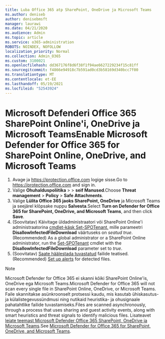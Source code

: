 ```yaml
---
title: Luba Office 365 atp SharePoint, OneDrive ja Microsoft Teams
ms.author: deniseb
author: denisebmsft
manager: laurawi
ms.date: 04/21/2020
ms.audience: Admin
ms.topic: article
ms.service: o365-administration
ROBOTS: NOINDEX, NOFOLLOW
localization_priority: Normal
ms.collection: Admin_O365
ms.custom: 3100021
ms.openlocfilehash: dd367176f8d6f38f1f94ae6627229234f15c81ff
ms.sourcegitcommit: f4866e94918c7b591ad0cd3b58169d340bcc7f00
ms.translationtype: MT
ms.contentlocale: et-EE
ms.lasthandoff: 05/19/2021
ms.locfileid: "52543924"
---
```

# <a name="enable-microsoft-defender-for-office-365-for-sharepoint-online-onedrive-and-microsoft-teams"></a><span data-ttu-id="9b9af-102">Microsoft Defenderi Office 365 SharePoint Online'i, OneDrive ja Microsoft Teams</span><span class="sxs-lookup"><span data-stu-id="9b9af-102">Enable Microsoft Defender for Office 365 for SharePoint Online, OneDrive, and Microsoft Teams</span></span>

1. <span data-ttu-id="9b9af-103">Avage ja https://protection.office.com logige sisse.</span><span class="sxs-lookup"><span data-stu-id="9b9af-103">Go to https://protection.office.com and sign in.</span></span>
2. <span data-ttu-id="9b9af-104">Valige **Ohuhalduspoliitika**  >    >  **seif Manused**.</span><span class="sxs-lookup"><span data-stu-id="9b9af-104">Choose **Threat management** > **Policy** > **Safe Attachments**.</span></span>
3. <span data-ttu-id="9b9af-105">Valige **Lülita Office 365 jaoks SharePoint, OneDrive** ja Microsoft Teams ja seejärel klõpsake nuppu **Salvesta**.</span><span class="sxs-lookup"><span data-stu-id="9b9af-105">Select **Turn on Defender for Office 365 for SharePoint, OneDrive, and Microsoft Teams**, and then click **Save**.</span></span>
4. <span data-ttu-id="9b9af-106">(Soovitatav) Käivitage üldadministraatori või SharePoint Online'i administraatorina [cmdlet-käsk Set-SPOTenant,](/powershell/module/sharepoint-online/Set-SPOTenant?view=sharepoint-ps) mille parameetri **DisallowInfectedFileDownload** väärtuseks on *seatud true*.</span><span class="sxs-lookup"><span data-stu-id="9b9af-106">(Recommended) As a global administrator or a SharePoint Online administrator, run the [Set-SPOTenant](/powershell/module/sharepoint-online/Set-SPOTenant?view=sharepoint-ps) cmdlet with the **DisallowInfectedFileDownload** parameter set to *true*.</span></span>
5. <span data-ttu-id="9b9af-107">(Soovitatav) [Saate häälestada tuvastatud](/microsoft-365/security/office-365-security/turn-on-atp-for-spo-odb-and-teams#set-up-alerts-for-detected-files) failide teatised.</span><span class="sxs-lookup"><span data-stu-id="9b9af-107">(Recommended) [Set up alerts](/microsoft-365/security/office-365-security/turn-on-atp-for-spo-odb-and-teams#set-up-alerts-for-detected-files) for detected files.</span></span>

> [!NOTE]
> <span data-ttu-id="9b9af-108">Microsoft Defender for Office 365 ei skanni kõiki SharePoint Online'is, OneDrive ega Microsoft Teams.</span><span class="sxs-lookup"><span data-stu-id="9b9af-108">Microsoft Defender for Office 365 will not scan every single file in SharePoint Online, OneDrive, or Microsoft Teams.</span></span> <span data-ttu-id="9b9af-109">Faile skannitakse asünkroonselt protsessi kaudu, mis kasutab ühiskasutus- ja külalistegevussündmusi ning nutikaid heuristika- ja ohusignaale pahatahtlike failide tuvastamiseks.</span><span class="sxs-lookup"><span data-stu-id="9b9af-109">Files are scanned asynchronously, through a process that uses sharing and guest activity events, along with smart heuristics and threat signals to identify malicious files.</span></span> <span data-ttu-id="9b9af-110">Lisateavet [leiate teemast Microsoft Defender Office 365 SharePoint, OneDrive ja Microsoft Teams](/microsoft-365/security/office-365-security/atp-for-spo-odb-and-teams).</span><span class="sxs-lookup"><span data-stu-id="9b9af-110">See [Microsoft Defender for Office 365 for SharePoint, OneDrive, and Microsoft Teams](/microsoft-365/security/office-365-security/atp-for-spo-odb-and-teams).</span></span>